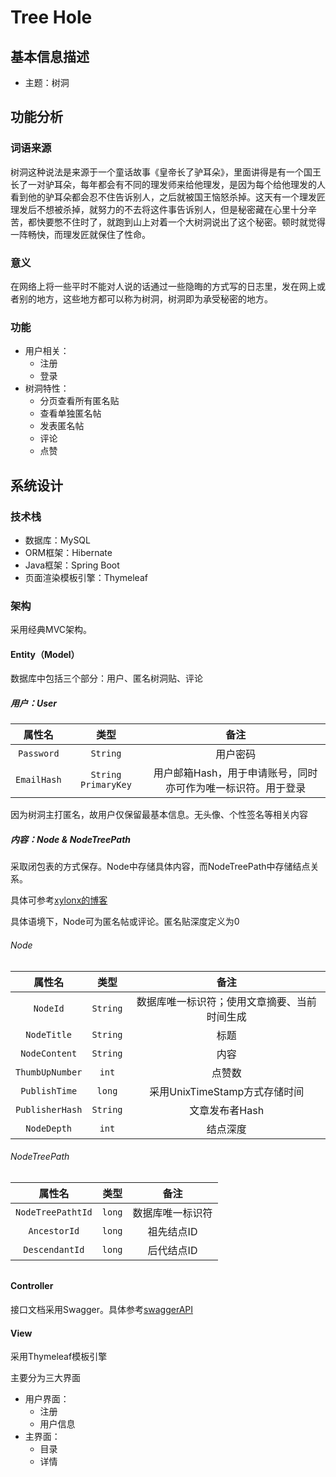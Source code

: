 # Tree Hole

## 基本信息描述

* 主题：树洞



## 功能分析

### 词语来源

树洞这种说法是来源于一个童话故事《皇帝长了驴耳朵》，里面讲得是有一个国王长了一对驴耳朵，每年都会有不同的理发师来给他理发，是因为每个给他理发的人看到他的驴耳朵都会忍不住告诉别人，之后就被国王恼怒杀掉。这天有一个理发匠理发后不想被杀掉，就努力的不去将这件事告诉别人，但是秘密藏在心里十分辛苦，都快要憋不住时了，就跑到山上对着一个大树洞说出了这个秘密。顿时就觉得一阵畅快，而理发匠就保住了性命。

### 意义

在网络上将一些平时不能对人说的话通过一些隐晦的方式写的日志里，发在网上或者别的地方，这些地方都可以称为树洞，树洞即为承受秘密的地方。

### 功能

* 用户相关：
  * 注册
  * 登录
* 树洞特性：
  * 分页查看所有匿名贴
  * 查看单独匿名帖
  * 发表匿名帖
  * 评论
  * 点赞



## 系统设计

### 技术栈

* 数据库：MySQL
* ORM框架：Hibernate
* Java框架：Spring Boot
* 页面渲染模板引擎：Thymeleaf



### 架构

采用经典MVC架构。

#### Entity（Model）

数据库中包括三个部分：用户、匿名树洞贴、评论

##### 用户：User

|     属性名     |   类型   |                           备注                           |
| :------------: | :------: | :------------------------------------------------------: |
|   `Password`   | `String` |                         用户密码                         |
| `EmailHash` | `String PrimaryKey` | 用户邮箱Hash，用于申请账号，同时亦可作为唯一标识符。用于登录 |

因为树洞主打匿名，故用户仅保留最基本信息。无头像、个性签名等相关内容



##### 内容：Node & NodeTreePath

采取闭包表的方式保存。Node中存储具体内容，而NodeTreePath中存储结点关系。

具体可参考[xylonx的博客](http://www.xylonx.com/2020/10/14/%E9%97%AD%E5%8C%85%E8%A1%A8/)

具体语境下，Node可为匿名帖或评论。匿名贴深度定义为0

###### Node

|     属性名      |   类型   |                     备注                     |
| :-------------: | :------: | :------------------------------------------: |
|    `NodeId`     | `String` | 数据库唯一标识符；使用文章摘要、当前时间生成 |
|   `NodeTitle`   | `String` |                     标题                     |
|  `NodeContent`  | `String` |                     内容                     |
| `ThumbUpNumber` |  `int`   |                    点赞数                    |
|  `PublishTime`  |  `long`  |        采用UnixTimeStamp方式存储时间         |
| `PublisherHash` | `String` |                文章发布者Hash                |
|   `NodeDepth`   |  `int`   |                   结点深度                   |



###### NodeTreePath

|      属性名       |  类型  |       备注       |
| :---------------: | :----: | :--------------: |
| `NodeTreePathtId` | `long` | 数据库唯一标识符 |
|   `AncestorId`    | `long` |    祖先结点ID    |
|  `DescendantId`   | `long` |    后代结点ID    |



###### 

#### Controller

接口文档采用Swagger。具体参考[swaggerAPI](https://github.com/xylonx/treehole/blob/master/API-swagger.yaml)



#### View

采用Thymeleaf模板引擎

主要分为三大界面

* 用户界面：
  * 注册
  * 用户信息
* 主界面：
  * 目录
  * 详情
